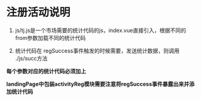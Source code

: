 # 注册活动说明

1. js/tj.js是一个市场需要的统计代码的js，index.vue直接引入，根据不同的from参数加载不同的统计代码

2. 统计代码在 regSuccess事件触发的时候需要，发送统计数据，则调用 ./js/succ方法

**每个参数对应的统计代码必须加上**

**landingPage中包装activityReg模块需要注意将regSuccess事件暴露出来并添加统计代码**
